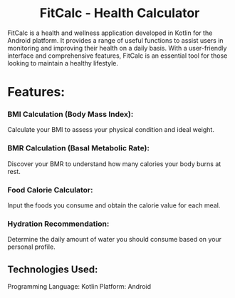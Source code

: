 # <center> FitCalc - Health Calculator </center>

FitCalc is a health and wellness application developed in Kotlin for the Android platform. It provides a range of useful functions to assist users in monitoring and improving their health on a daily basis. With a user-friendly interface and comprehensive features, FitCalc is an essential tool for those looking to maintain a healthy lifestyle.

# Features:

### BMI Calculation (Body Mass Index):
Calculate your BMI to assess your physical condition and ideal weight.

### BMR Calculation (Basal Metabolic Rate):
Discover your BMR to understand how many calories your body burns at rest.

### Food Calorie Calculator:
Input the foods you consume and obtain the calorie value for each meal.

### Hydration Recommendation:
Determine the daily amount of water you should consume based on your personal profile.

## Technologies Used:

Programming Language: Kotlin
Platform: Android

